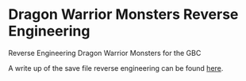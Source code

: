 # Dragon Warrior Monsters Reverse Engineering
 Reverse Engineering Dragon Warrior Monsters for the GBC

 A write up of the save file reverse engineering can be found [here](https://jbperr.github.io/dwm/).

